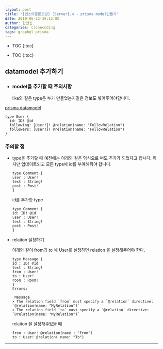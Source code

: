 ```yaml
---
layout: post
title: "[인스타클론코딩] [Server].4 - prisma model만들기"
date: 2019-06-22-19:12:00
author: 한만섭
categories: clonecoding
tags: graphql prisma
---
```




* TOC
{:toc}


* TOC
{:toc}


## datamodel 추가하기

- ### model을 추가할 때 주의사항
  like와 같은 type은 누가 만들었는지같은 정보도 넣어주어야합니다.

[prisma datamodel](https://www.prisma.io/docs/datamodel-and-migrations/datamodel-MYSQL-knul/)

```
type User {
  id: ID! @id
  following: [User!]! @relation(name: "FollowRelation")
  followers: [User!]! @relation(name: "FollowRelation")
}
```

### 주의할 점

- type을 추가할 때 예전에는 아래와 같은 형식으로 써도 추가가 되었다고 합니다. 하지만 업데이트되고 모든 type에 id를 부여해줘야 합니다.

  ```
  type Comment {
  user : User!
  text : String!
  post : Post!
  }
  ```

  id를 추가한 type

  ```
  type Comment {
  id: ID! @id
  user : User!
  text : String!
  post : Post!
  }
  ```

- relation 설정하기

  아래와 같이 from과 to 에 User를 설정하면 relation 을 설정해주어야 한다.

  ```
  type Message {
  id : ID! @id
  text : String!
  from : User!
  to : User!
  room : Room!
  }
  Errors:

   Message
  × The relation field `from` must specify a `@relation` directive: `@relation(name: "MyRelation")`
  × The relation field `to` must specify a `@relation` directive: `@relation(name: "MyRelation")`
  ```

  relation 을 설정해주었을 때

  ```
  from : User! @relation(name : "From")
  to : User! @relation( name: "To")
  ```

---
